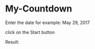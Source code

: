 # My-Countdown

Enter the date for example: May 29, 2017

click on the Start button

Result:

<img src=""/>
